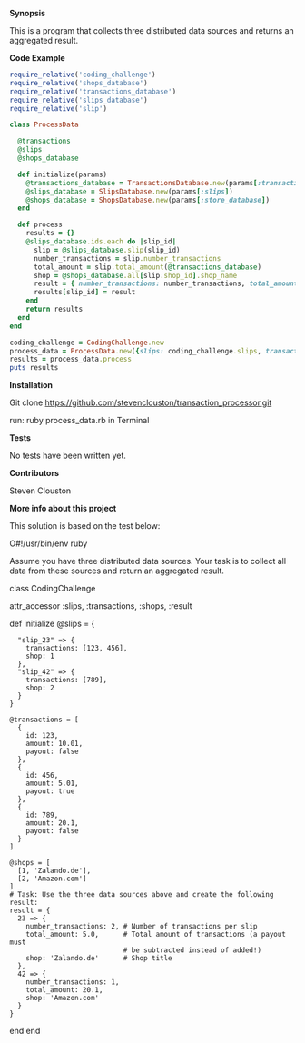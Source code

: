 
**Synopsis**

This is a program that collects three distributed data sources and returns an aggregated result.

**Code Example**

```ruby
require_relative('coding_challenge')
require_relative('shops_database')
require_relative('transactions_database')
require_relative('slips_database')
require_relative('slip')

class ProcessData

  @transactions
  @slips
  @shops_database

  def initialize(params)
    @transactions_database = TransactionsDatabase.new(params[:transactions])
    @slips_database = SlipsDatabase.new(params[:slips])
    @shops_database = ShopsDatabase.new(params[:store_database])
  end

  def process
    results = {}
    @slips_database.ids.each do |slip_id|
      slip = @slips_database.slip(slip_id)
      number_transactions = slip.number_transactions
      total_amount = slip.total_amount(@transactions_database)
      shop = @shops_database.all[slip.shop_id].shop_name
      result = { number_transactions: number_transactions, total_amount: total_amount,shop: shop}
      results[slip_id] = result
    end
    return results
  end
end

coding_challenge = CodingChallenge.new
process_data = ProcessData.new({slips: coding_challenge.slips, transactions: coding_challenge.transactions, store_database: coding_challenge.shops})
results = process_data.process
puts results
```

**Installation**

Git clone https://github.com/stevenclouston/transaction_processor.git

run: ruby process_data.rb in Terminal

**Tests**

No tests have been written yet.

**Contributors**

Steven Clouston

**More info about this project**

This solution is based on the test below:

O#!/usr/bin/env ruby

Assume you have three distributed data sources. Your task is to
collect all data from these sources and return an aggregated result.

class CodingChallenge

  attr_accessor :slips, :transactions, :shops, :result

  def initialize
    @slips = {

      "slip_23" => {
        transactions: [123, 456],
        shop: 1
      },
      "slip_42" => {
        transactions: [789],
        shop: 2
      }
    }

    @transactions = [
      {
        id: 123,
        amount: 10.01,
        payout: false
      },
      {
        id: 456,
        amount: 5.01,
        payout: true
      },
      {
        id: 789,
        amount: 20.1,
        payout: false
      }
    ]

    @shops = [
      [1, 'Zalando.de'],
      [2, 'Amazon.com']
    ]
    # Task: Use the three data sources above and create the following result:
    result = {
      23 => {
        number_transactions: 2, # Number of transactions per slip
        total_amount: 5.0,      # Total amount of transactions (a payout must
                                # be subtracted instead of added!)
        shop: 'Zalando.de'      # Shop title
      },
      42 => {
        number_transactions: 1,
        total_amount: 20.1,
        shop: 'Amazon.com'
      }
    }
  end
end
